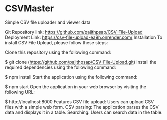 # CSVMaster
Simple CSV file uploader and viewer data


Git Repository link: https://github.com/pajithpsap/CSV-File-Upload
Deployment Link: https://csv-file-upload-ea9h.onrender.com/
Installation
To install CSV File Upload, please follow these steps:

Clone this repository using the following command:

$ git clone (https://github.com/pajithpsap/CSV-File-Upload.git)
Install the required dependencies using the following command:

$ npm install 
Start the application using the following command:

$ npm start 
Open the application in your web browser by visiting the following URL:

$ http://localhost:8000 
Features
CSV file upload: Users can upload CSV files with a simple web form.
CSV parsing: The application parses the CSV data and displays it in a table.
Searching: Users can search data in the table.
